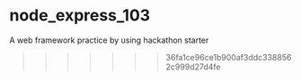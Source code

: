 # node_express_103
A web framework practice by using hackathon starter
>>>>>>> 36fa1ce96ce1b900af3ddc3388562c999d27d4fe
